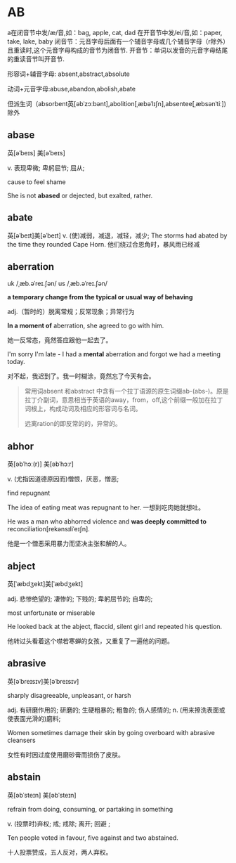 # AB

a在闭音节中发/æ/音,如：bag, apple, cat, dad 在开音节中发/ei/音,如：paper, take, lake, baby 闭音节：元音字母后面有一个辅音字母或几个辅音字母（r除外）且重读时,这个元音字母构成的音节为闭音节. 开音节：单词以发音的元音字母结尾的重读音节叫开音节.

形容词+辅音字母: absent,abstract,absolute

动词+元音字母:abuse,abandon,abolish,abate

但派生词（absorbent英\[əbˈzɔːbənt\],abolition\[ˌæbəˈlɪʃn\],absentee\[ˌæbsənˈtiː\]\)除外

## abase

英\[əˈbeɪs\] 美\[əˈbeɪs\]

v. 表现卑微; 卑躬屈节; 屈从;

cause to feel shame

She is not **abased** or dejected, but exalted, rather.

## abate

英\[əˈbeɪt\]美\[əˈbeɪt\] v. \(使\)减弱，减退，减轻，减少; The storms had abated by the time they rounded Cape Horn. 他们绕过合恩角时，暴风雨已经减

## aberration

uk /ˌæb.əˈreɪ.ʃən/ us /ˌæb.əˈreɪ.ʃən/

**a temporary change from the typical or usual way of behaving**

adj.（暂时的）脱离常规；反常现象；异常行为

**In a moment of** aberration, she agreed to go with him.

她一反常态，竟然答应跟他一起去了。

I'm sorry I'm late - I had a **mental** aberration and forgot we had a meeting today.

对不起，我迟到了。我一时糊涂，竟然忘了今天有会。

> 常用词absent 和abstract 中含有一个拉丁语源的原生词缀ab-\(abs-\)。原是拉丁介副词，意思相当于英语的away，from，off,这个前缀一般加在拉丁词根上，构成动词及相应的形容词与名词。
>
> 远离ration的即反常的的，异常的。

## abhor

英\[əbˈhɔː\(r\)\] 美\[əbˈhɔːr\]

v. \(尤指因道德原因而\)憎恨，厌恶，憎恶;

find repugnant

The idea of eating meat was repugnant to her. 一想到吃肉她就想吐。

He was a man who abhorred violence and **was deeply committed to** reconciliation\[rekənsɪliˈeɪʃn\].

他是一个憎恶采用暴力而坚决主张和解的人。

## abject

英\[ˈæbdʒekt\]美\[ˈæbdʒekt\]

adj. 悲惨绝望的; 凄惨的; 下贱的; 卑躬屈节的; 自卑的;

most unfortunate or miserable

He looked back at the abject, flaccid, silent girl and repeated his question.

他转过头看着这个噤若寒蝉的女孩，又重复了一遍他的问题。

## abrasive

英\[əˈbreɪsɪv\]美\[əˈbreɪsɪv\]

sharply disagreeable, unpleasant, or harsh

adj. 有研磨作用的; 研磨的; 生硬粗暴的; 粗鲁的; 伤人感情的; n. \(用来擦洗表面或使表面光滑的\)磨料;

Women sometimes damage their skin by going overboard with abrasive cleansers

女性有时因过度使用磨砂膏而损伤了皮肤。

## abstain

英\[əbˈsteɪn\] 美\[əbˈsteɪn\]

refrain from doing, consuming, or partaking in something

v. \(投票时\)弃权; 戒; 戒除; 离开; 回避 ;

Ten people voted in favour, five against and two abstained.

十人投票赞成，五人反对，两人弃权。

